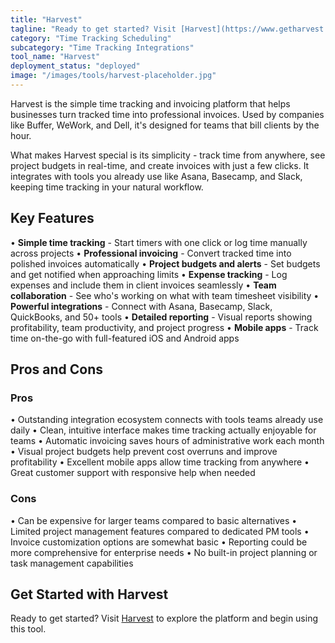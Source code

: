 ```yaml
---
title: "Harvest"
tagline: "Ready to get started? Visit [Harvest](https://www.getharvest.com) to explore the platform and begin using this tool...."
category: "Time Tracking Scheduling"
subcategory: "Time Tracking Integrations"
tool_name: "Harvest"
deployment_status: "deployed"
image: "/images/tools/harvest-placeholder.jpg"
---
```

Harvest is the simple time tracking and invoicing platform that helps businesses turn tracked time into professional invoices. Used by companies like Buffer, WeWork, and Dell, it's designed for teams that bill clients by the hour.

What makes Harvest special is its simplicity - track time from anywhere, see project budgets in real-time, and create invoices with just a few clicks. It integrates with tools you already use like Asana, Basecamp, and Slack, keeping time tracking in your natural workflow.

## Key Features

• **Simple time tracking** - Start timers with one click or log time manually across projects
• **Professional invoicing** - Convert tracked time into polished invoices automatically
• **Project budgets and alerts** - Set budgets and get notified when approaching limits
• **Expense tracking** - Log expenses and include them in client invoices seamlessly
• **Team collaboration** - See who's working on what with team timesheet visibility
• **Powerful integrations** - Connect with Asana, Basecamp, Slack, QuickBooks, and 50+ tools
• **Detailed reporting** - Visual reports showing profitability, team productivity, and project progress
• **Mobile apps** - Track time on-the-go with full-featured iOS and Android apps

## Pros and Cons

### Pros
• Outstanding integration ecosystem connects with tools teams already use daily
• Clean, intuitive interface makes time tracking actually enjoyable for teams
• Automatic invoicing saves hours of administrative work each month
• Visual project budgets help prevent cost overruns and improve profitability
• Excellent mobile apps allow time tracking from anywhere
• Great customer support with responsive help when needed

### Cons
• Can be expensive for larger teams compared to basic alternatives
• Limited project management features compared to dedicated PM tools
• Invoice customization options are somewhat basic
• Reporting could be more comprehensive for enterprise needs
• No built-in project planning or task management capabilities

## Get Started with Harvest

Ready to get started? Visit [Harvest](https://www.getharvest.com) to explore the platform and begin using this tool.